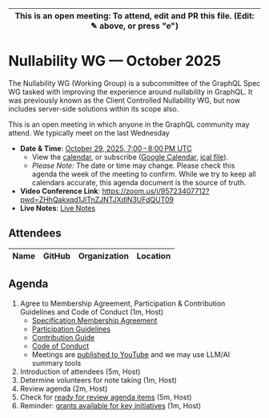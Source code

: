 | This is an open meeting: To attend, edit and PR this file. (Edit: ✎ above, or press "e") |
| ---------------------------------------------------------------------------------------- |

# Nullability WG — October 2025

The Nullability WG (Working Group) is a subcommittee of the GraphQL Spec WG
tasked with improving the experience around nullability in GraphQL. It was
previously known as the Client Controlled Nullability WG, but now includes
server-side solutions within its scope also.

This is an open meeting in which anyone in the GraphQL community may attend.
We typically meet on the last Wednesday


- **Date & Time**: [October 29, 2025, 7:00 – 8:00 PM UTC](https://www.timeanddate.com/worldclock/converter.html?iso=20251029T190000&p1=224&p2=179&p3=136&p4=268&p5=367&p6=438&p7=248&p8=240)
  - View the [calendar][], or subscribe ([Google Calendar][], [ical file][]).
  - _Please Note:_ The date or time may change. Please check this agenda the
    week of the meeting to confirm. While we try to keep all calendars accurate,
    this agenda document is the source of truth.
- **Video Conference Link**: https://zoom.us/j/95723407712?pwd=ZHhQakxqd1JlTnZJNTJXdlN3UFdQUT09
- **Live Notes**: [Live Notes][]

[calendar]: https://calendar.google.com/calendar/embed?src=linuxfoundation.org_ik79t9uuj2p32i3r203dgv5mo8%40group.calendar.google.com
[google calendar]: https://calendar.google.com/calendar?cid=bGludXhmb3VuZGF0aW9uLm9yZ19pazc5dDl1dWoycDMyaTNyMjAzZGd2NW1vOEBncm91cC5jYWxlbmRhci5nb29nbGUuY29t
[ical file]: https://calendar.google.com/calendar/ical/linuxfoundation.org_ik79t9uuj2p32i3r203dgv5mo8%40group.calendar.google.com/public/basic.ics
[live notes]: https://docs.google.com/document/d/1IwWB_JBgqFnKVNnXph1k0j3ZTrMzYR9n8fEaxR11Fj4/edit

## Attendees

<!-- prettier-ignore -->
| Name                 | GitHub        | Organization       | Location              |
| :------------------- | :------------ | :----------------- | :-------------------- |


## Agenda

1. Agree to Membership Agreement, Participation & Contribution Guidelines and Code of Conduct (1m, Host)
   - [Specification Membership Agreement](https://github.com/graphql/foundation)
   - [Participation Guidelines](https://github.com/graphql/graphql-wg#participation-guidelines)
   - [Contribution Guide](https://github.com/graphql/graphql-spec/blob/main/CONTRIBUTING.md)
   - [Code of Conduct](https://github.com/graphql/foundation/blob/master/CODE-OF-CONDUCT.md)
   - Meetings are [published to YouTube](https://www.youtube.com/@GraphQLFoundation/videos) and we may use LLM/AI summary tools
1. Introduction of attendees (5m, Host)
1. Determine volunteers for note taking (1m, Host)
1. Review agenda (2m, Host)
1. Check for [ready for review agenda items](https://github.com/graphql/nullability-wg/issues?q=is%3Aissue+is%3Aopen+label%3A%22Ready+for+review+%F0%9F%99%8C%22+sort%3Aupdated-desc) (5m, Host)
1. Reminder: [grants available for key initiatives](https://graphql.org/community/foundation/community-grant/) (1m, Host)
